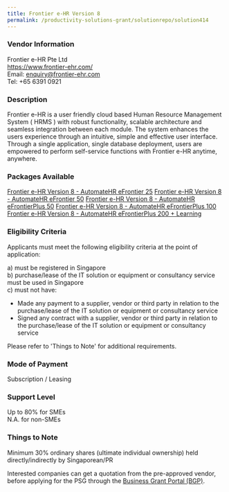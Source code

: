 ```yaml
---
title: Frontier e-HR Version 8
permalink: /productivity-solutions-grant/solutionrepo/solution414
---
```


### Vendor Information
Frontier e-HR Pte Ltd<br>https://www.frontier-ehr.com/<br>Email: enquiry@frontier-ehr.com<br>Tel: +65 6391 0921

### Description

Frontier e-HR is a user friendly cloud based Human Resource Management System ( HRMS ) with robust functionality, scalable architecture and seamless integration between each module. The system enhances the users experience through an intuitive, simple and effective user interface. Through a single application, single database deployment, users are empowered to perform self-service functions with Frontier e-HR  anytime, anywhere.


### Packages Available

<a href='https://www.gobusiness.gov.sg/images/psg/Frontier_e-HR_20200001_Annex_3_20200625142813_Part_1.pdf' target='_blank'>Frontier e-HR Version 8 - AutomateHR eFrontier 25</a>
<a href='https://www.gobusiness.gov.sg/images/psg/Frontier_e-HR_20200001_Annex_3_20200625142813_Part_2.pdf' target='_blank'>Frontier e-HR Version 8 - AutomateHR eFrontier 50</a>
<a href='https://www.gobusiness.gov.sg/images/psg/Frontier_e-HR_20200001_Annex_3_20200625142813_Part_3.pdf' target='_blank'>Frontier e-HR Version 8 - AutomateHR eFrontierPlus 50</a>
<a href='https://www.gobusiness.gov.sg/images/psg/Frontier_e-HR_20200001_Annex_3_20200625142813_Part_4.pdf' target='_blank'>Frontier e-HR Version 8 - AutomateHR eFrontierPlus 100</a>
<a href='https://www.gobusiness.gov.sg/images/psg/Frontier_e-HR_20200001_Annex_3_20200625142813_Part_5.pdf' target='_blank'>Frontier e-HR Version 8 - AutomateHR eFrontierPlus 200 + Learning</a>

### Eligibility Criteria

Applicants must meet the following eligibility criteria at the point of application:

a) must be registered in Singapore <br>
b) purchase/lease of the IT solution or equipment or consultancy service must be used in Singapore <br>
c) must not have:
- Made any payment to a supplier, vendor or third party in relation to the purchase/lease of the IT solution or equipment or consultancy service
- Signed any contract with a supplier, vendor or third party in relation to the purchase/lease of the IT solution or equipment or consultancy service

Please refer to 'Things to Note' for additional requirements.

### Mode of Payment
Subscription / Leasing

### Support Level
Up to 80% for SMEs <br>
N.A. for non-SMEs

### Things to Note
Minimum 30% ordinary shares (ultimate individual ownership) held directly/indirectly by Singaporean/PR

Interested companies can get a quotation from the pre-approved vendor, before applying for the PSG through the <a target='_blank' href='https://www.businessgrants.gov.sg/'>Business Grant Portal (BGP)</a>.
